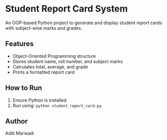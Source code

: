 # Student Report Card System

An OOP-based Python project to generate and display student report cards with subject-wise marks and grades.

## Features
- Object-Oriented Programming structure
- Stores student name, roll number, and subject marks
- Calculates total, average, and grade
- Prints a formatted report card

## How to Run
1. Ensure Python is installed.
2. Run using: `python student_report_card.py`

## Author
Aditi Marwadi

